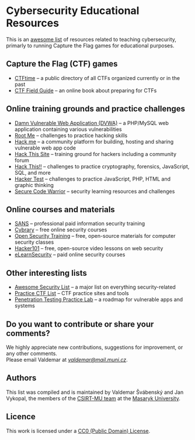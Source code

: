 Cybersecurity Educational Resources
==========================

This is an [awesome list](https://github.com/sindresorhus/awesome) of resources related to teaching cybersecurity, primarly to running Capture the Flag games for educational purposes.

## Capture the Flag (CTF) games

* [CTFtime](https://ctftime.org/) – a public directory of all CTFs organized currently or in the past
* [CTF Field Guide](https://trailofbits.github.io/ctf/) – an online book about preparing for CTFs

## Online training grounds and practice challenges

* [Damn Vulnerable Web Application (DVWA)](http://www.dvwa.co.uk/) – a PHP/MySQL web application containing various vulnerabilities
* [Root Me](https://www.root-me.org) – challenges to practice hacking skills
* [Hack me](https://hack.me/) – a community platform for building, hosting and sharing vulnerable web app code
* [Hack This Site](https://www.hackthissite.org/) – training ground for hackers including a community forum
* [Hack This!!](https://www.hackthis.co.uk/) – challenges to practice cryptography, forensics, JavaScript, SQL, and more
* [Hacker Test](http://www.hackertest.net/) – challenges to practice JavaScript, PHP, HTML and graphic thinking
* [Secure Code Warrior](https://portal.securecodewarrior.com/#/intro-splash) – security learning resources and challenges

## Online courses and materials

* [SANS](https://www.sans.org/) – professional paid information security training
* [Cybrary](https://www.cybrary.it/) – free online security courses
* [Open Security Training](http://www.opensecuritytraining.info/) – free, open-source materials for computer security classes
* [Hacker101](https://www.hacker101.com/) – free, open-source video lessons on web security
* [eLearnSecurity](https://www.elearnsecurity.com/) – paid online security courses

## Other interesting lists

* [Awesome Security List](https://github.com/sindresorhus/awesome#security) – a major list on everything security-related
* [Practice CTF List](http://captf.com/practice-ctf/) – CTF practice sites and tools
* [Penetration Testing Practice Lab](http://www.amanhardikar.com/mindmaps/PracticeUrls.html) – a roadmap for vulnerable apps and systems

## Do you want to contribute or share your comments?

We highly appreciate new contributions, suggestions for improvement, or any other comments.  
Please email Valdemar at *valdemar@mail.muni.cz*.

## Authors

This list was compiled and is maintained by Valdemar Švábenský and Jan Vykopal, the members of the [CSIRT-MU team](https://csirt.muni.cz/) at the [Masaryk University](https://muni.cz).

## Licence

This work is licensed under a [CC0 (Public Domain) License](https://creativecommons.org/publicdomain/zero/1.0/).
